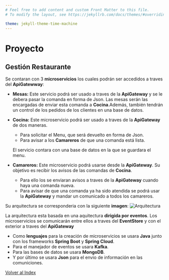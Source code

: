 ```yaml
---
# Feel free to add content and custom Front Matter to this file.
# To modify the layout, see https://jekyllrb.com/docs/themes/#overriding-theme-defaults

theme: jekyll-theme-time-machine
---
```


# Proyecto
## Gestión Restaurante

Se contaran con 3 **microservicios** los cuales podrán ser accedidos a traves del **ApiGatewway**: 
* **Mesas:**  Este servicio podrá ser usado a traves de la **ApiGateway** y se le debera pasar la comanda en forma de Json. Las mesas serán las encargadas de enviar esta comanda a **Cocina**.Además, también tendrán un control de los pedidos de los clientes en una base de datos.
* **Cocina:** Este microservicio podrá ser usado a traves de la **ApiGateway** de dos maneras.
    * Para solicitar el Menu, que será devuelto en forma de Json.
    * Para avisar a los **Camareros** de que una comanda está lista.

    El servicio contara con una base de datos en la que se guardara el menu.
* **Camareros:** Este microservicio podrá usarse desde la **ApiGateway**. Su objetivo es recibir los avisos de las comandas de **Cocina**. 
    * Para ello los se enviaran avisos a traves de la **ApiGateway** cuando haya una comanda nueva. 
    * Para avisar de que una comanda ya ha sido atendida se podrá usar la **ApiGateway** y mandar un comunicado a todos los camareros.

Su arquitectura se corresponderia con la siguiente **imagen**:
![Arquitectura](./_site/assets/images/MicroservicesArchitecture.png)

La arquitectura esta basada en una aquitectura **dirigida por eventos**. Los microservicios se comunicarán entre ellos a traves del **EventStore** y con el exterior a traves del **ApiGateway**

* Como **lenguajes** para la creación de microservicios se usara **Java** junto con los frameworks **Spring Boot** y **Spring Cloud**. 
* Para el manejador de eventos se usara **Kafka**.
* Para las bases de datos se usara **MongoDB**.
* Y por último se usara **Json** para el envio de información en las comuniciones.

[Volver al Index](https://antmordhar.github.io/ProyectoCC/docs)